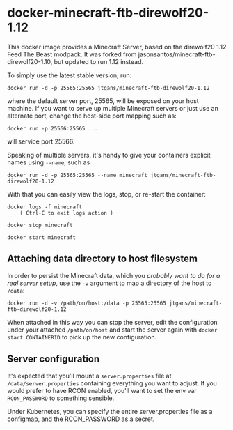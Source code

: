 docker-minecraft-ftb-direwolf20-1.12
===============

This docker image provides a Minecraft Server, based on the direwolf20 1.12 Feed
The Beast modpack. It was forked from jasonsantos/minecraft-ftb-direwolf20-1.10,
but updated to run 1.12 instead.

To simply use the latest stable version, run:

    docker run -d -p 25565:25565 jtgans/minecraft-ftb-direwolf20-1.12

where the default server port, 25565, will be exposed on your host machine. If
you want to serve up multiple Minecraft servers or just use an alternate port,
change the host-side port mapping such as:

    docker run -p 25566:25565 ...

will service port 25566.

Speaking of multiple servers, it's handy to give your containers explicit names
using `--name`, such as

    docker run -d -p 25565:25565 --name minecraft jtgans/minecraft-ftb-direwolf20-1.12

With that you can easily view the logs, stop, or re-start the container:

    docker logs -f minecraft
        ( Ctrl-C to exit logs action )

    docker stop minecraft

    docker start minecraft


## Attaching data directory to host filesystem

In order to persist the Minecraft data, which you *probably want to do for a
real server setup*, use the `-v` argument to map a directory of the host to
``/data``:

    docker run -d -v /path/on/host:/data -p 25565:25565 jtgans/minecraft-ftb-direwolf20-1.12

When attached in this way you can stop the server, edit the configuration under
your attached ``/path/on/host`` and start the server again with `docker start
CONTAINERID` to pick up the new configuration.


## Server configuration

It's expected that you'll mount a `server.properties` file at
``/data/server.properties`` containing everything you want to adjust. If you
would prefer to have RCON enabled, you'll want to set the env var
`RCON_PASSWORD` to something sensible.

Under Kubernetes, you can specify the entire server.properties file as a
configmap, and the RCON_PASSWORD as a secret.
